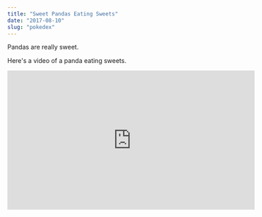 ```yaml
---
title: "Sweet Pandas Eating Sweets"
date: "2017-08-10"
slug: "pokedex"
---
```


Pandas are really sweet.

Here's a video of a panda eating sweets.

<iframe width="560" height="315" src="https://www.youtube.com/embed/4n0xNbfJLR8" frameborder="0" allowfullscreen></iframe>